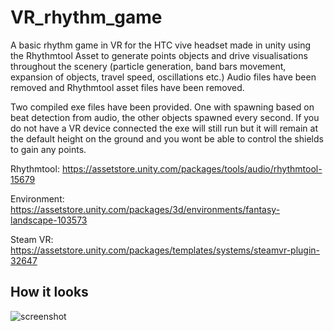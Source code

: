 # VR_rhythm_game
A basic rhythm game in VR for the HTC vive headset made in unity using the Rhythmtool Asset to generate points objects and drive visualisations throughout the scenery (particle generation, band bars movement, expansion of objects, travel speed, oscillations etc.)
Audio files have been removed and Rhythmtool asset files have been removed.

Two compiled exe files have been provided. One with spawning based on beat detection from audio, the other objects spawned every second. If you do not have a VR device connected the exe will still run but it will remain at the default height on the ground and you wont be able to control the shields to gain any points.

Rhythmtool: https://assetstore.unity.com/packages/tools/audio/rhythmtool-15679

Environment: https://assetstore.unity.com/packages/3d/environments/fantasy-landscape-103573

Steam VR: https://assetstore.unity.com/packages/templates/systems/steamvr-plugin-32647

## How it looks

![screenshot](https://user-images.githubusercontent.com/34394963/55118942-f46d9300-50e7-11e9-913b-fcd8fafc4ad4.png)
